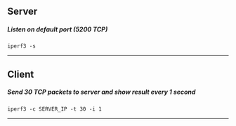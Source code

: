 ## Server

##### Listen on default port (5200 TCP)
```
iperf3 -s
```
---

## Client

##### Send 30 TCP packets to server and show result every 1 second
```
iperf3 -c SERVER_IP -t 30 -i 1
```
---
